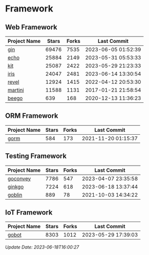 # Framework

## Web Framework
| Project Name | Stars | Forks | Last Commit |
| ------------ | ----- | ----- | ----------- |
| [gin](https://github.com/gin-gonic/gin) | 69476 | 7535 | 2023-06-05 01:52:39 |
| [echo](https://github.com/labstack/echo) | 25884 | 2149 | 2023-05-31 05:53:33 |
| [kit](https://github.com/go-kit/kit) | 25087 | 2422 | 2023-05-29 21:23:33 |
| [iris](https://github.com/kataras/iris) | 24047 | 2481 | 2023-06-14 13:30:54 |
| [revel](https://github.com/revel/revel) | 12924 | 1415 | 2022-04-12 20:53:30 |
| [martini](https://github.com/go-martini/martini) | 11588 | 1131 | 2017-01-21 21:58:54 |
| [beego](https://github.com/astaxie/beego) | 639 | 168 | 2020-12-13 11:36:23 |

## ORM Framework
| Project Name | Stars | Forks | Last Commit |
| ------------ | ----- | ----- | ----------- |
| [gorm](https://github.com/jinzhu/gorm) | 584 | 173 | 2021-11-20 01:15:37 |

## Testing Framework
| Project Name | Stars | Forks | Last Commit |
| ------------ | ----- | ----- | ----------- |
| [goconvey](https://github.com/smartystreets/goconvey) | 7786 | 547 | 2023-04-07 23:35:58 |
| [ginkgo](https://github.com/onsi/ginkgo) | 7224 | 618 | 2023-06-18 13:37:44 |
| [goblin](https://github.com/franela/goblin) | 889 | 78 | 2021-10-03 14:34:22 |

## IoT Framework
| Project Name | Stars | Forks | Last Commit |
| ------------ | ----- | ----- | ----------- |
| [gobot](https://github.com/hybridgroup/gobot) | 8303 | 1012 | 2023-05-29 17:39:03 |

*Update Date: 2023-06-18T16:00:27*